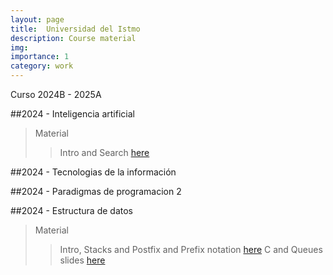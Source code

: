 ```yaml
---
layout: page
title:  Universidad del Istmo 
description: Course material
img: 
importance: 1
category: work
---
```


Curso 2024B - 2025A

##2024 - Inteligencia artificial
>Material
>>Intro and Search [here](/assets/pdf/Inteligencia_artificial_I.pdf)
>

##2024 - Tecnologias de la información 

##2024 - Paradigmas de programacion 2

##2024 - Estructura de datos

>Material
>> Intro, Stacks and Postfix and Prefix notation [here](/assets/pdf/EdC1.pdf)
>> C and Queues slides [here](/assets/pdf/ED.pdf)
>

